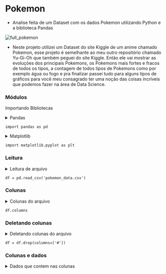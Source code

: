 # Pokemon
- Analise feita de um Dataset com os dados Pokemon utilizando Python e a biblioteca Pandas

![full_pokemon](https://user-images.githubusercontent.com/51414398/76796676-b9f27f80-67aa-11ea-8258-e04c0fd579f3.jpg)

- Neste projeto utilizei um Dataset do site Kiggle de um anime chamado Pokemon, esse projeto é semelhante ao meu outro repositório chamado Yu-Gi-Oh que também peguei do site Kiggle. Então ele vai mostrar as evoluções dos principais Pokemons, os Pokemons mais fortes e fracos de todos os tipos, a contagem de todos tipos de Pokemons como por exemplo água ou fogo e pra finalizar passei tudo para alguns tipos de gráficos para você meu consagrado ter uma noção das coisas incríveis que podemos fazer na área de Data Science.


### Módulos

Importando Bibliotecas

<details><summary>Pandas</summary>
  Importando a biblioteca Pandas para análise de dados
</details>

```
import pandas as pd
```

<details><summary>Matplotlib</summary>
  Importando a biblioteca matplotlib para gráficos
</details>

```
import matplotlib.pyplot as plt
```

### Leitura

<details><summary>Leitura de arquivo</summary>
  Criando uma variavel que vai armazenar um arquivo e fazendo leitura do mesmo
  </details>
  
 ```
 df = pd.read_csv('pokemon_data.csv')
 ```

### Colunas

<details><summary>Colunas do arquivo</summary>
  Todas as colunas do arquivo
</details>

```
df.columns
```

### Deletando colunas

<details><summary>Deletando colunas do arquivo</summary>
  Deletando a coluna "#" para não ocorrer problemas para o índice
</details>

```
df = df.drop(columns=['#'])
```

### Colunas e dados

<details><summary>Dados que contem nas colunas</summary>
  Mostrando os dados
</details>
